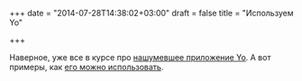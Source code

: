 +++
date = "2014-07-28T14:38:02+03:00"
draft = false
title = "Используем Yo"

+++

<p>Наверное, уже все в курсе про <a href="http://habrahabr.ru/post/226955/">нашумевшее приложение Yo</a>. А вот примеры, как <a href="https://github.com/yoed">его можно использовать</a>.</p>

